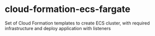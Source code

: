 # cloud-formation-ecs-fargate
Set of Cloud Formation templates to create ECS cluster, with required infrastructure and deploy application with listeners
